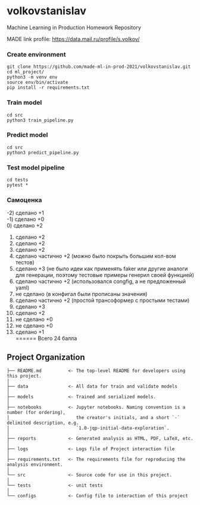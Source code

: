 # volkovstanislav
Machine Learning in Production Homework Repository

MADE link profile: https://data.mail.ru/profile/s.volkov/

### Create environment
```
git clone https://github.com/made-ml-in-prod-2021/volkovstanislav.git
cd ml_project/
python3 -m venv env
source env/bin/activate
pip install -r requirements.txt
```

### Train model
```
cd src 
python3 train_pipeline.py 
```

### Predict model
```
cd src
python3 predict_pipeline.py
```

### Test model pipeline
```
cd tests
pytest *
```

### Самоценка
-2) сделано +1 <br />
-1) сделано +0 <br />
0) сделано +2 
1) сделано +2
2) сделано +2
3) сделано +2
4) сделано частично +2 (можно было покрыть большим кол-вом тестов)
5) сделано +3 (не было идеи как применять faker или другие аналоги для генерации, поэтому тестовые примеры генерил своей функцией)
6) сделано частично +2 (использовалcя congfig, а не предложенный yaml)
7) не сделано (в конфигал были прописаны значения)
8) сделано частично +2 (простой трансоформер с простыми тестами)
9) сделано +3
10) сделано +2
11) не сделано +0
12) не сделано +0
13) сделано +1 <br />
====== Всего 24 балла


## Project Organization
```
├── README.md          <- The top-level README for developers using this project.
│
├── data               <- All data for train and validate models
│
├── models             <- Trained and serialized models.
│
├── notebooks          <- Jupyter notebooks. Naming convention is a number (for ordering),
│                         the creator's initials, and a short `-` delimited description, e.g.
│                         `1.0-jqp-initial-data-exploration`.
│
├── reports            <- Generated analysis as HTML, PDF, LaTeX, etc.
│
├── logs               <- Logs file of Project interaction file
│
├── requirements.txt   <- The requirements file for reproducing the analysis environment.
│
└── src                <- Source code for use in this project.
│
└── tests              <- unit tests
│
└── configs            <- Config file to interaction of this project
```
